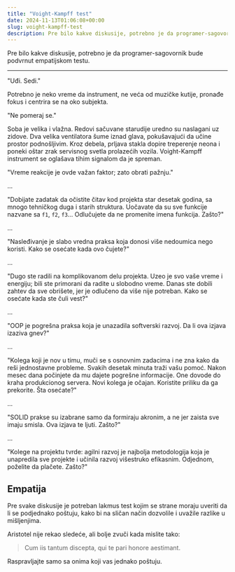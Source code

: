 ```yaml
---
title: "Voight-Kampff test"
date: 2024-11-13T01:06:08+00:00
slug: voight-kampff-test
description: Pre bilo kakve diskusije, potrebno je da programer-sagovornik bude podvrnut empatijskom testu.
---
```


Pre bilo kakve diskusije, potrebno je da programer-sagovornik bude podvrnut empatijskom testu.

---

"Uđi. Sedi."

Potrebno je neko vreme da instrument, ne veća od muzičke kutije, pronađe fokus i centrira se na oko subjekta.

"Ne pomeraj se."

Soba je velika i vlažna. Redovi sačuvane starudije uredno su naslagani uz zidove. Dva velika ventilatora šume iznad glava, pokušavajući da učine prostor podnošljivim. Kroz debela, prljava stakla dopire treperenje neona i poneki oštar zrak servisnog svetla prolazećih vozila. Voight-Kampff instrument se oglašava tihim signalom da je spreman.

"Vreme reakcije je ovde važan faktor; zato obrati pažnju."

...

"Dobijate zadatak da očistite čitav kod projekta star desetak godina, sa mnogo tehničkog duga i starih struktura. Uočavate da su sve funkcije nazvane sa `f1`, `f2`, `f3`... Odlučujete da ne promenite imena funkcija. Zašto?"

...

"Nasleđivanje je slabo vredna praksa koja donosi više nedoumica nego koristi. Kako se osećate kada ovo čujete?"

...

"Dugo ste radili na komplikovanom delu projekta. Uzeo je svo vaše vreme i energiju; bili ste primorani da radite u slobodno vreme. Danas ste dobili zahtev da sve obrišete, jer je odlučeno da više nije potreban. Kako se osećate kada ste čuli vest?"

...

"OOP je pogrešna praksa koja je unazadila softverski razvoj. Da li ova izjava izaziva gnev?"

...

"Kolega koji je nov u timu, muči se s osnovnim zadacima i ne zna kako da reši jednostavne probleme. Svakih desetak minuta traži vašu pomoć. Nakon mesec dana počinjete da mu dajete pogrešne informacije. One dovode do kraha produkcionog servera. Novi kolega je očajan. Koristite priliku da ga prekorite. Šta osećate?"

...

"SOLID prakse su izabrane samo da formiraju akronim, a ne jer zaista sve imaju smisla. Ova izjava te ljuti. Zašto?"

...

"Kolege na projektu tvrde: agilni razvoj je najbolja metodologija koja je unapredila sve projekte i učinila razvoj višestruko efikasnim. Odjednom, poželite da plačete. Zašto?"

## Empatija

Pre svake diskusije je potreban lakmus test kojim se strane moraju uveriti da li se podjednako poštuju, kako bi na sličan način dozvolile i uvažile razlike u mišljenjima.

Aristotel nije rekao sledeće, ali bolje zvuči kada mislite tako:

> Cum iis tantum discepta, qui te pari honore aestimant.

Raspravljajte samo sa onima koji vas jednako poštuju.
